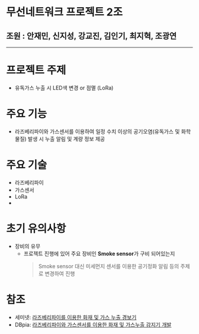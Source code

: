 # 무선네트워크 프로젝트 2조
## 조원 : 안재민, 신지성, 강교진, 김인기, 최지혁, 조광연
<hr/>

# 프로젝트 주제
 - 유독가스 누출 시 LED색 변경 or 점멸 (LoRa)

# 주요 기능
- 라즈베리파이와 가스센서를 이용하여 일정 수치 이상의 공기오염(유독가스 및 화학물질) 발생 시 누출 알림 및 계량 정보 제공

# 주요 기술
 - 라즈베리파이
 - 가스센서
 - LoRa
 - 

# 초기 유의사항
 - 장비의 유무
   - 프로젝트 진행에 있어 주요 장비인 <b>Smoke sensor</b>가 구비 되어있는지
     > Smoke sensor 대신 미세먼지 센서를 이용한 공기정화 알림 등의 주제로 변경하여 진행

# 참조
 - 세미넷: [라즈베리파이를 이용한 화재 및 가스 누출 경보기](https://www.seminet.co.kr/channel_micro.html?menu=video_sub&com_no=918&video_id=7498&cate_no=44&cate_name=Raspberry+pi)
 - DBpia: [라즈베리파이와 가스센서를 이용한 화재 및 가스누출 감지기 개발](https://www.dbpia.co.kr/journal/articleDetail?nodeId=NODE07467666)
